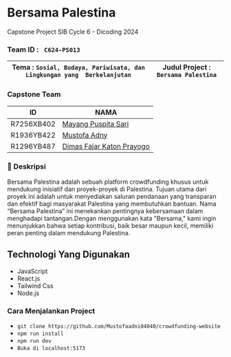 # Bersama Palestina
Capstone Project SIB Cycle 6 - Dicoding 2024

### Team ID : ` C624-PS013`

| Tema : `Sosial, Budaya, Pariwisata, dan Lingkungan yang  Berkelanjutan` | Judul Project : `Bersama Palestina` |
| ------------------------ | --------------------------------------- |

### Capstone Team

| ID        | NAMA                                                                       |
| --------- | ------------------------------------------------------------------         |
| R7256XB402 | [Mayang Puspita Sari](https://github.com/mayangpuspitasari)                              |
| R1936YB422 | [Mustofa Adny](https://github.com/Mustofaadni04040)                              |
| R1296YB487 | [Dimas Fajar Katon Prayogo](https://github.com/SideeID)                                  |

### 📑 Deskripsi

Bersama Palestina adalah sebuah platform crowdfunding khusus untuk mendukung 
inisiatif dan proyek-proyek di Palestina. Tujuan utama dari proyek ini adalah untuk menyediakan
saluran pendanaan yang transparan dan efektif bagi masyarakat Palestina yang membutuhkan bantuan.
Nama “Bersama Palestina” ini menekankan pentingnya kebersamaan dalam menghadapi tantangan.Dengan 
menggunakan kata "Bersama," kami ingin menunjukkan bahwa setiap kontribusi, baik besar maupun kecil, 
memiliki peran penting dalam mendukung Palestina.

## Technologi Yang Digunakan

- JavaScript
- React.js
- Tailwind Css
- Node.js

### Cara Menjalankan Project
- `git clone https://github.com/Mustofaadni04040/crowdfunding-website`
- `npm run install` 
- `npm run dev`
- `Buka di localhost:5173`

<br>


 
